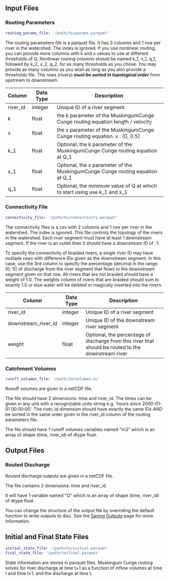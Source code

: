 ## Input Files

### Routing Parameters

```yaml
routing_params_file: '/path/to/params.parquet'
```

The routing parameters file is a parquet file. It has 3 columns and 1 row per river in the watershed. The index is
ignored. If you use nonlinear routing, you can provide more columns with k and x values to use at different thresholds
of Q. Nonlinear routing columns should be named k_1, x_1, q_1, followed by k_2, x_2, q_2, for as many thresholds as you
chose. You may provide as many columns as you wish as long as you also provide a thresholds file. The rows (rivers)
***must be sorted in topological order*** from upstream to downstream.

| Column   | Data Type | Description                                                                    |
|----------|-----------|--------------------------------------------------------------------------------|
| river_id | integer   | Unique ID of a river segment                                                   |
| k        | float     | the k parameter of the MuskingumCunge Cunge routing equation length / velocity |
| x        | float     | the x parameter of the MuskingumCunge Cunge routing equation. x : [0, 0.5]     |
| k_1      | float     | Optional, the k parameter of the MuskingumCunge Cunge routing equation at Q_1  |
| x_1      | float     | Optional, the x parameter of the MuskingumCunge Cunge routing equation at Q_1  |
| q_1      | float     | Optional, the minimum value of Q at which to start using use k_1 and x_1       |

### Connectivity File

```yaml
connectivity_file: '/path/to/connectivity.parquet'
```

The connectivity files is a csv with 2 columns and 1 row per river in the watershed. The index is ignored. This file
controls the topology of the rivers in the watershed. Each river segment must have at least 1 downstream segment. If the
river is an outlet then it should have a downstream ID of -1.

To specify the connectivity of braided rivers, a single river ID may have multiple rows with difference IDs given as the
downstream segment. In this case, use the 3rd column to specify the percentage (decimal in the range (0, 1)) of
discharge from the river segment that flows to the downstream segment given on that row. All rivers that are not braided
should have a weight of 1.0. The weights column of rivers that are braided should sum to exactly 1.0 or else water will
be deleted or magically inserted into the rivers.

| Column              | Data Type | Description                                                                                         |
|---------------------|-----------|-----------------------------------------------------------------------------------------------------|
| river_id            | integer   | Unique ID of a river segment                                                                        |
| downstream_river_id | integer   | Unique ID of the downstream river segment                                                           |
| weight              | float     | Optional, the percentage of discharge from this river that should be routed to the downstream river |

### Catchment Volumes

```yaml
runoff_volumes_file: '/path/to/volumes.nc'
```

Runoff volumes are given in a netCDF file.

The file should have 2 dimensions: time and river_id. The times can be given in any unit with a recognizable units
string e.g. 'hours since 2000-01-01 00:00:00'. The river_id dimension should have exactly the same IDs *AND* be sorted
in the same order given in the river_id column of the routing parameters file.

The file should have 1 runoff volumes variables named "m3" which is an array of shape (time, river_id) of dtype float.

## Output Files

### Routed Discharge

Routed discharge outputs are given in a netCDF file.

The file contains 2 dimensions: time and river_id.

It will have 1 variable named "Q" which is an array of shape (time, river_id) of dtype float.

You can change the structure of the output file by overriding the default function to write outputs to disc. See the
[Saving Outputs](../saving-outputs) page for more information.

## Initial and Final State Files

```yaml
initial_state_file: '/path/to/initial.parquet'
final_state_file: '/path/to/final.parquet'
```

State information are stored in parquet files. Muskingum Cunge routing solves for river discharge at time t+1 as a
function of inflow volumes at time t and time t+1, and the discharge at time t. 
